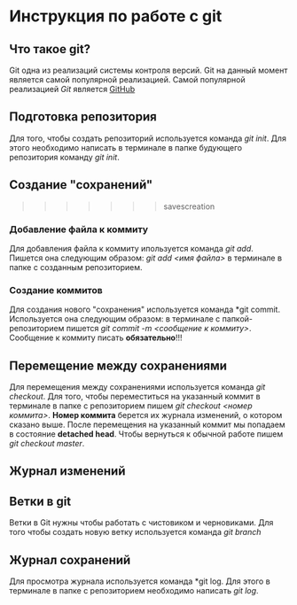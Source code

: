 # Инструкция по работе с git

## Что такое git?
Git одна из реализаций системы контроля версий. Git на данный момент является самой популярной реализацией. Самой популярной реализацией *Git* является [GitHub](https://github.com)
## Подготовка репозитория

Для того, чтобы создать репозиторий используется команда *git init*. Для этого необходимо написать в терминале в папке будующего репозитория команду *git init*.


## Создание "сохранений"
>>>>>>> savescreation

### Добавление файла к коммиту
Для добавления файла к коммиту ипользуется команда *git add*. Пишется она следующим образом: *git add <имя файла>* в терминале в папке с созданным репозиторием.
### Создание коммитов
Для создания нового "сохранения" используется команда *git commit. Используется она следующим образом: в терминале с папкой-репозиторием пишется *git commit -m <сообщение к коммиту>*. Сообщение к коммиту писать **обязательно**!!!
## Перемещение между сохранениями
Для перемещения между сохранениями используется команда *git checkout*. Для того, чтобы переместиться на указанный коммит в терминале в папке с репозиторием пишем *git checkout <номер коммита>*. **Номер коммита** берется их журнала изменений, о котором сказано выше. После перемещения на указанный коммит мы попадаем в состояние **detached head**. Чтобы вернуться к обычной работе пишем *git checkout master*.

## Журнал изменений

## Ветки в git
Ветки в Git нужны чтобы работать с чистовиком и черновиками. Для того чтобы создать новую ветку используется команда *git branch*
## Журнал сохранений
Для просмотра журнала используется команда *git log. Для этого в терминале в папке с репозиторием необходимо написать *git log*.
